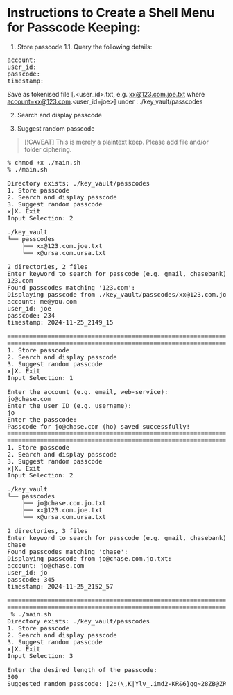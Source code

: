 
# Instructions to Create a Shell Menu for Passcode Keeping:

1. Store passcode
1.1. Query the following details:

<pre>
account: 
user_id: 
passcode: 
timestamp: <YYYY-MM-DD_HHmm_ss>
</pre>

Save as tokenised file [<account>.<user_id>.txt, e.g. xx@123.com.joe.txt where <account=xx@123.com>.<user_id=joe>] under : ./key_vault/passcodes

2. Search and display passcode

3. Suggest random passcode

> [!CAVEAT]
> This is merely a plaintext keep. Please add file and/or folder ciphering. 


<pre>
% chmod +x ./main.sh
% ./main.sh

Directory exists: ./key_vault/passcodes
1. Store passcode
2. Search and display passcode
3. Suggest random passcode
x|X. Exit
Input Selection: 2

./key_vault
└── passcodes
    ├── xx@123.com.joe.txt
    └── x@ursa.com.ursa.txt

2 directories, 2 files
Enter keyword to search for passcode (e.g. gmail, chasebank): 
123.com
Found passcodes matching '123.com':
Displaying passcode from ./key_vault/passcodes/xx@123.com.joe.txt:
account: me@you.com
user_id: joe
passcode: 234
timestamp: 2024-11-25_2149_15

=======================================================================
=======================================================================
1. Store passcode
2. Search and display passcode
3. Suggest random passcode
x|X. Exit
Input Selection: 1

Enter the account (e.g. email, web-service): 
jo@chase.com
Enter the user ID (e.g. username): 
jo
Enter the passcode: 
Passcode for jo@chase.com (ho) saved successfully!
=======================================================================
=======================================================================
1. Store passcode
2. Search and display passcode
3. Suggest random passcode
x|X. Exit
Input Selection: 2

./key_vault
└── passcodes
    ├── jo@chase.com.jo.txt
    ├── xx@123.com.joe.txt
    └── x@ursa.com.ursa.txt

2 directories, 3 files
Enter keyword to search for passcode (e.g. gmail, chasebank): 
chase
Found passcodes matching 'chase':
Displaying passcode from jo@chase.com.jo.txt:
account: jo@chase.com
user_id: jo
passcode: 345
timestamp: 2024-11-25_2152_57

=======================================================================
=======================================================================
 % ./main.sh
Directory exists: ./key_vault/passcodes
1. Store passcode
2. Search and display passcode
3. Suggest random passcode
x|X. Exit
Input Selection: 3

Enter the desired length of the passcode: 
300
Suggested random passcode: ]2:(\,K|Ylv_.imd2-KR&6}qg~28ZB@ZR:F<gH!cFh=Qsj7X#}WxQtVQ$[b6wtbaY1)mh6$02KT(x*p+%uKgeFitv>[foVnv$D%m$^LA@joV5iMW_?y+f0>C}rq-a9DeAx}aa\|W&eX/3YxmxRwm}6jyo1VIR8$XE#o0&LRdLq=iqoK=\#7lLVvr+@W]m8p>-Z!W2GiVX$*YL!!ic{*LW=PnrYw!2$O$409sD\!>2{-^_Thl1SF9KyL+!O7M6FA+3H<k<$gyR]Z3_V6|^rOQ]3gT?)zK125b_CHh-be4.KQ=
=======================================================================
=======================================================================
1. Store passcode
2. Search and display passcode
3. Suggest random passcode
x|X. Exit
Input Selection: x

</pre>
